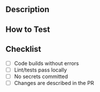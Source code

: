 ## Description
<!-- What are you changing and why? -->

## How to Test
<!-- Steps, test data, expected results -->

## Checklist
- [ ] Code builds without errors
- [ ] Lint/tests pass locally
- [ ] No secrets committed
- [ ] Changes are described in the PR
